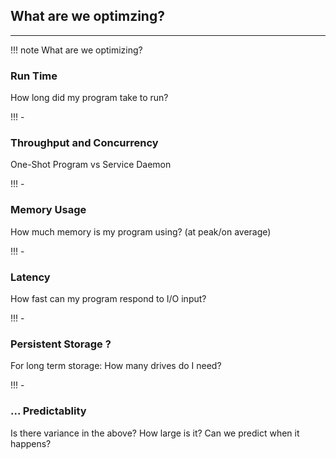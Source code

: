 ## What are we optimzing?

---

!!! note
    What are we optimizing?

### Run Time
How long did my program take to run?

!!! -

### Throughput and Concurrency
One-Shot Program vs Service Daemon

!!! -

### Memory Usage
How much memory is my program using? (at peak/on average)

!!! -

### Latency
How fast can my program respond to I/O input?

!!! -

### Persistent Storage ?
For long term storage: How many drives do I need?

!!! -

### ... Predictablity
Is there variance in the above? How large is it? Can we predict when it happens?
